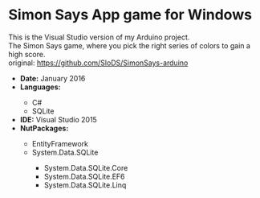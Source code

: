 # Simon Says App game for Windows
This is the Visual Studio version of my Arduino project. <br/>
The Simon Says game, where you pick the right series of colors to gain a high score. <br/>
original: https://github.com/SloDS/SimonSays-arduino <br/>

<ul>
  <li><b>Date:</b> January 2016</li>
  <li><b>Languages:</b></li>
  <ul>
    <li>C#</li>
    <li>SQLite</li>
  </ul>
<li><b>IDE:</b> Visual Studio 2015</li>
<li><b>NutPackages:</b></li>
  <ul>
    <li>EntityFramework</li>
    <li>System.Data.SQLite</li>
    <ul>
      <li>System.Data.SQLite.Core</li>
       <li>System.Data.SQLite.EF6</li>
       <li>System.Data.SQLite.Linq</li>
    </ul>
</ul>
